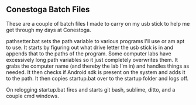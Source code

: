 ## Conestoga Batch Files

These are a couple of batch files I made to carry on my usb stick to help me get through my days at Conestoga.

pathsetter.bat sets the path variable to various programs I'll use or am apt to use. It starts by figuring out what drive letter the usb stick is in and appends that to the paths of the program. Some computer labs have excessively long path variables so it just completely overwrites them. It grabs the computer name (and thereby the lab I'm in) and handles things as needed. It then checks if Android sdk is present on the system and adds it to the path. It then copies startup.bat over to the startup folder and logs off.

On relogging startup.bat fires and starts git bash, sublime, ditto, and a couple cmd windows.